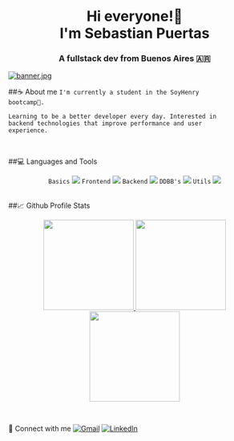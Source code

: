 <h1 align="center">Hi everyone!🙌 <br/> I'm Sebastian Puertas</h1>
<h3 align="center">A fullstack dev from Buenos Aires 🇦🇷</h3>

[![banner.jpg](https://i.postimg.cc/L4BRqPvV/banner.jpg)](https://postimg.cc/MXTgNvCc)
<br/>

##☕ About me
<code>I'm currently a student in the SoyHenry bootcamp🚀.</code>

<code>Learning to be a better developer every day. Interested in backend technologies that improve performance and user experience.</code>

<br/>

##💻 Languages and Tools
<div align="center"> 
<code>Basics</code>
<img src="https://skillicons.dev/icons?i=html,css,js,ts" />
<code>Frontend</code>
<img src="https://skillicons.dev/icons?i=react,redux,tailwind,sass" />
<code>Backend</code>
<img src="https://skillicons.dev/icons?i=nodejs,express,php" />
<code>DDBB's</code>
<img src="https://skillicons.dev/icons?i=mongodb,postgres" />
<code>Utils</code>
<img src="https://skillicons.dev/icons?i=jest,webpack,figma,postman,linux" />
</div>

<br/>

##📈 Github Profile Stats
<p align="center">
    <a href="https://github.com/sfpuertas">
        <img height="180em" src="https://streak-stats.demolab.com/?user=sfpuertas&theme=tokyonight&hide_border=true&border_radius="/>
        <img height="180em" src="https://github-readme-stats.vercel.app/api?username=sfpuertas&show_icons=true&count_private=true&hide_border=true&theme=tokyonight&include_all_commits=true&count_private=true"/>
        <img height="180em" src="https://github-readme-stats.vercel.app/api/top-langs/?username=sfpuertas&hide_border=true&layout=compact&theme=tokyonight&hide=jupyter%20notebook"/>
    </a>
</p>

<br/>

📨 Connect with me
[![Gmail](https://img.shields.io/badge/Gmail-D14836?style=for-the-badge&logo=gmail&logoColor=white)](mailto:seyjoaluminio@gmail.com)
[![LinkedIn](https://img.shields.io/badge/LinkedIn-0077B5?style=for-the-badge&logo=linkedin&logoColor=white)](https://www.linkedin.com/in/sebastian-puertas-0336a0283/)

<br/>
